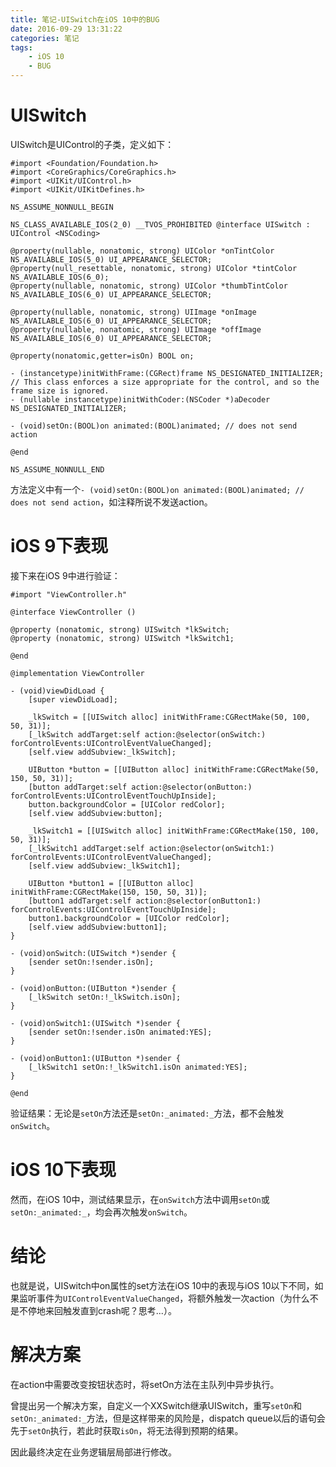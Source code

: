 ```yaml
---
title: 笔记-UISwitch在iOS 10中的BUG
date: 2016-09-29 13:31:22
categories: 笔记
tags: 
    - iOS 10
    - BUG
---
```


# UISwitch
UISwitch是UIControl的子类，定义如下：
```
#import <Foundation/Foundation.h>
#import <CoreGraphics/CoreGraphics.h>
#import <UIKit/UIControl.h>
#import <UIKit/UIKitDefines.h>

NS_ASSUME_NONNULL_BEGIN

NS_CLASS_AVAILABLE_IOS(2_0) __TVOS_PROHIBITED @interface UISwitch : UIControl <NSCoding>

@property(nullable, nonatomic, strong) UIColor *onTintColor NS_AVAILABLE_IOS(5_0) UI_APPEARANCE_SELECTOR;
@property(null_resettable, nonatomic, strong) UIColor *tintColor NS_AVAILABLE_IOS(6_0);
@property(nullable, nonatomic, strong) UIColor *thumbTintColor NS_AVAILABLE_IOS(6_0) UI_APPEARANCE_SELECTOR;

@property(nullable, nonatomic, strong) UIImage *onImage NS_AVAILABLE_IOS(6_0) UI_APPEARANCE_SELECTOR;
@property(nullable, nonatomic, strong) UIImage *offImage NS_AVAILABLE_IOS(6_0) UI_APPEARANCE_SELECTOR;

@property(nonatomic,getter=isOn) BOOL on;

- (instancetype)initWithFrame:(CGRect)frame NS_DESIGNATED_INITIALIZER;      // This class enforces a size appropriate for the control, and so the frame size is ignored.
- (nullable instancetype)initWithCoder:(NSCoder *)aDecoder NS_DESIGNATED_INITIALIZER;

- (void)setOn:(BOOL)on animated:(BOOL)animated; // does not send action

@end

NS_ASSUME_NONNULL_END
```

方法定义中有一个`- (void)setOn:(BOOL)on animated:(BOOL)animated; // does not send action`，如注释所说不发送action。
<!-- more -->

# iOS 9下表现
接下来在iOS 9中进行验证：
```
#import "ViewController.h"

@interface ViewController ()

@property (nonatomic, strong) UISwitch *lkSwitch;
@property (nonatomic, strong) UISwitch *lkSwitch1;

@end

@implementation ViewController

- (void)viewDidLoad {
    [super viewDidLoad];
    
    _lkSwitch = [[UISwitch alloc] initWithFrame:CGRectMake(50, 100, 50, 31)];
    [_lkSwitch addTarget:self action:@selector(onSwitch:) forControlEvents:UIControlEventValueChanged];
    [self.view addSubview:_lkSwitch];
    
    UIButton *button = [[UIButton alloc] initWithFrame:CGRectMake(50, 150, 50, 31)];
    [button addTarget:self action:@selector(onButton:) forControlEvents:UIControlEventTouchUpInside];
    button.backgroundColor = [UIColor redColor];
    [self.view addSubview:button];
    
    _lkSwitch1 = [[UISwitch alloc] initWithFrame:CGRectMake(150, 100, 50, 31)];
    [_lkSwitch1 addTarget:self action:@selector(onSwitch1:) forControlEvents:UIControlEventValueChanged];
    [self.view addSubview:_lkSwitch1];
    
    UIButton *button1 = [[UIButton alloc] initWithFrame:CGRectMake(150, 150, 50, 31)];
    [button1 addTarget:self action:@selector(onButton1:) forControlEvents:UIControlEventTouchUpInside];
    button1.backgroundColor = [UIColor redColor];
    [self.view addSubview:button1];
}

- (void)onSwitch:(UISwitch *)sender {
    [sender setOn:!sender.isOn];
}

- (void)onButton:(UIButton *)sender {
    [_lkSwitch setOn:!_lkSwitch.isOn];
}

- (void)onSwitch1:(UISwitch *)sender {
    [sender setOn:!sender.isOn animated:YES];
}

- (void)onButton1:(UIButton *)sender {
    [_lkSwitch1 setOn:!_lkSwitch1.isOn animated:YES];
}

@end
```
验证结果：无论是`setOn`方法还是`setOn:_animated:_`方法，都不会触发`onSwitch`。

# iOS 10下表现
然而，在iOS 10中，测试结果显示，在`onSwitch`方法中调用`setOn`或`setOn:_animated:_`，均会再次触发`onSwitch`。

# 结论
也就是说，UISwitch中on属性的set方法在iOS 10中的表现与iOS 10以下不同，如果监听事件为`UIControlEventValueChanged`，将额外触发一次action（为什么不是不停地来回触发直到crash呢？思考...）。

# 解决方案
在action中需要改变按钮状态时，将setOn方法在主队列中异步执行。

曾提出另一个解决方案，自定义一个XXSwitch继承UISwitch，重写`setOn`和`setOn:_animated:_`方法，但是这样带来的风险是，dispatch queue以后的语句会先于`setOn`执行，若此时获取`isOn`，将无法得到预期的结果。

因此最终决定在业务逻辑层局部进行修改。